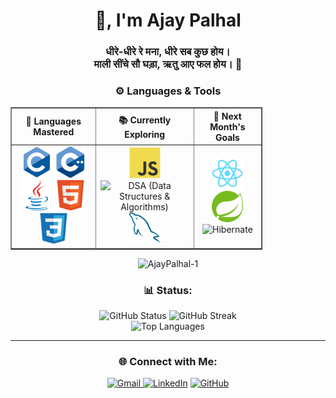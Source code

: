 <h1 align="center">👋, I'm Ajay Palhal </h1>


<!-- <h3 align="center">💻 Turning Ideas into Code ✨</h3> -->

<h3 align="center" style="text-align: center;">
  धीरे-धीरे रे मना, धीरे सब कुछ होय।<br>
  माली सींचे सौ घड़ा, ऋतु आए फल होय। 🌱
</h3>






<h3 align="center">⚙️ Languages & Tools</h3>

<table align="center" border="1" cellpadding="10" cellspacing="0" style="width: 80%; text-align: center; border-collapse: collapse;">
  <tr>
    <th><b>🌟 Languages Mastered</b></th>
    <th><b>📚 Currently Exploring</b></th>
    <th><b>🚀 Next Month's Goals</b></th>
  </tr>
  <tr>
    <td style="vertical-align: middle;">
      <img src="https://raw.githubusercontent.com/devicons/devicon/master/icons/c/c-original.svg" alt="C" width="50" title="C" />
      <img src="https://raw.githubusercontent.com/devicons/devicon/master/icons/cplusplus/cplusplus-original.svg" alt="C++" width="50" title="C++" />
      <img src="https://raw.githubusercontent.com/devicons/devicon/master/icons/java/java-original.svg" alt="Java (OOPs)" width="50" title="Java (OOPs)" />
      <img src="https://raw.githubusercontent.com/devicons/devicon/master/icons/html5/html5-original.svg" alt="HTML" width="50" title="HTML" />
      <img src="https://raw.githubusercontent.com/devicons/devicon/master/icons/css3/css3-original.svg" alt="CSS" width="50" title="CSS" />
    </td>
    <td style="vertical-align: middle;">
      <img src="https://raw.githubusercontent.com/devicons/devicon/master/icons/javascript/javascript-original.svg" alt="JavaScript" width="50" title="JavaScript" />
      <img src="https://cdn.iconscout.com/icon/free/png-512/c-programming-569564.png" alt="DSA (Data Structures & Algorithms)" width="50" title="DSA" />
      <img src="https://raw.githubusercontent.com/devicons/devicon/master/icons/mysql/mysql-original.svg" alt="MySQL" width="50" title="MySQL" />
    </td>
    <td style="vertical-align: middle;">
      <img src="https://raw.githubusercontent.com/devicons/devicon/master/icons/react/react-original.svg" alt="React" width="50" title="React" />
      <img src="https://raw.githubusercontent.com/devicons/devicon/master/icons/spring/spring-original.svg" alt="Spring Boot" width="50" title="Spring Boot" />
      <img src="https://cdn.jsdelivr.net/gh/devicons/devicon/icons/hibernate/hibernate-original.svg" alt="Hibernate" width="50" title="Hibernate" />
    </td>
  </tr>
  
</table>

<p align="center"> <img src="https://komarev.com/ghpvc/?username=AjayPalhal-1&label=Profile%20views&color=0e75b6&style=flat" alt="AjayPalhal-1" /> </p>





<h3 align="center">📊 Status: </h3>
<p align="center">
  <img src="https://github-readme-stats.vercel.app/api?username=AjayPalhal-1&show_icons=true&theme=radical" alt="GitHub Status" height="160"/> 
        <img src="https://github-readme-streak-stats.herokuapp.com/?user=AjayPalhal-1&theme=radical" alt="GitHub Streak" height="160"/>  <br>
    <img src="https://github-readme-stats.vercel.app/api/top-langs?username=AjayPalhal-1&layout=compact&theme=radical" alt="Top Languages" height="180"/> 


</p>


---

<h3 align="center">🌐 Connect with Me:</h3>
<p align="center">
<a href="mailto:ajaypalhal63@gmail.com">
  <img src="https://img.shields.io/badge/Gmail-red?style=for-the-badge&logo=gmail&logoColor=white" alt="Gmail">
</a>
  <a href="https://www.linkedin.com/in/ajay-palhal-98704224a/" target="_blank"><img src="https://img.shields.io/badge/LinkedIn-blue?style=for-the-badge&logo=linkedin&logoColor=white" alt="LinkedIn"></a>
  <a href="https://github.com/AjayPalhal-1" target="_blank"><img src="https://img.shields.io/badge/GitHub-black?style=for-the-badge&logo=github&logoColor=white" alt="GitHub"></a>
  
</p>
